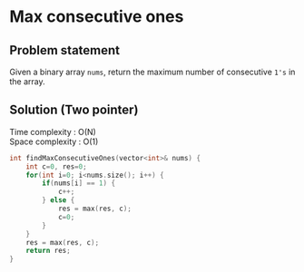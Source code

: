 # Max consecutive ones

## Problem statement

Given a binary array `nums`, return the maximum number of consecutive `1's` in the array.

## Solution (Two pointer)

Time complexity : O(N)  
Space complexity : O(1)

```cpp
int findMaxConsecutiveOnes(vector<int>& nums) {
    int c=0, res=0;
    for(int i=0; i<nums.size(); i++) {
        if(nums[i] == 1) {
            c++;
        } else {
            res = max(res, c);
            c=0;
        }
    }
    res = max(res, c);
    return res;
}
```
